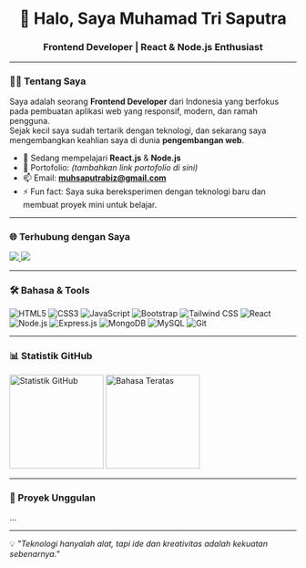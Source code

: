 <!-- Profil Header -->
<h1 align="center">👋 Halo, Saya Muhamad Tri Saputra</h1>
<h3 align="center">Frontend Developer | React & Node.js Enthusiast</h3>

---

### 👨‍💻 Tentang Saya
Saya adalah seorang **Frontend Developer** dari Indonesia yang berfokus pada pembuatan aplikasi web yang responsif, modern, dan ramah pengguna.  
Sejak kecil saya sudah tertarik dengan teknologi, dan sekarang saya mengembangkan keahlian saya di dunia **pengembangan web**.

- 🌱 Sedang mempelajari **React.js** & **Node.js**
- 💼 Portofolio: *(tambahkan link portofolio di sini)*
- 📫 Email: **muhsaputrabiz@gmail.com**
- ⚡ Fun fact: Saya suka bereksperimen dengan teknologi baru dan membuat proyek mini untuk belajar.

---

### 🌐 Terhubung dengan Saya
<p align="left">
  <a href="www.linkedin.com/in/muhamad-tri-saputra" target="_blank">
    <img src="https://img.shields.io/badge/LinkedIn-0A66C2?style=for-the-badge&logo=linkedin&logoColor=white" />
  </a>
  <a href="https://instagram.com/muhsaputra._" target="_blank">
    <img src="https://img.shields.io/badge/Instagram-E4405F?style=for-the-badge&logo=instagram&logoColor=white" />
  </a>
</p>

---

### 🛠 Bahasa & Tools
![HTML5](https://img.shields.io/badge/HTML5-E34F26?style=for-the-badge&logo=html5&logoColor=white)
![CSS3](https://img.shields.io/badge/CSS3-1572B6?style=for-the-badge&logo=css3&logoColor=white)
![JavaScript](https://img.shields.io/badge/JavaScript-F7DF1E?style=for-the-badge&logo=javascript&logoColor=black)
![Bootstrap](https://img.shields.io/badge/Bootstrap-7952B3?style=for-the-badge&logo=bootstrap&logoColor=white)
![Tailwind CSS](https://img.shields.io/badge/Tailwind_CSS-38B2AC?style=for-the-badge&logo=tailwind-css&logoColor=white)
![React](https://img.shields.io/badge/React-20232A?style=for-the-badge&logo=react&logoColor=61DAFB)
![Node.js](https://img.shields.io/badge/Node.js-339933?style=for-the-badge&logo=node-dot-js&logoColor=white)
![Express.js](https://img.shields.io/badge/Express.js-000000?style=for-the-badge&logo=express&logoColor=white)
![MongoDB](https://img.shields.io/badge/MongoDB-4EA94B?style=for-the-badge&logo=mongodb&logoColor=white)
![MySQL](https://img.shields.io/badge/MySQL-005C84?style=for-the-badge&logo=mysql&logoColor=white)
![Git](https://img.shields.io/badge/Git-F05032?style=for-the-badge&logo=git&logoColor=white)

---

### 📊 Statistik GitHub
<p align="left">
  <img src="https://github-readme-stats.vercel.app/api?username=muhsaputra&show_icons=true&theme=radical" alt="Statistik GitHub" height="165"/>
  <img src="https://github-readme-stats.vercel.app/api/top-langs/?username=muhsaputra&layout=compact&theme=radical" alt="Bahasa Teratas" height="165"/>
</p>

---

### 🚀 Proyek Unggulan
...

---

💡 *"Teknologi hanyalah alat, tapi ide dan kreativitas adalah kekuatan sebenarnya."*
